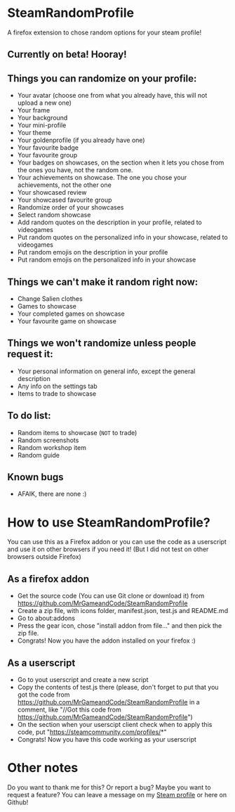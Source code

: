 # SteamRandomProfile
A firefox extension to chose random options for your steam profile!
## Currently on beta! Hooray!

## Things you can randomize on your profile:
- Your avatar (choose one from what you already have, this will not upload a new one)
- Your frame
- Your background
- Your mini-profile
- Your theme
- Your goldenprofile (if you already have one)
- Your favourite badge
- Your favourite group
- Your badges on showcases, on the section when it lets you chose from the ones you have, not the random one.
- Your achievements on showcase. The one you chose your achievements, not the other one
- Your showcased review
- Your showcased favourite group
- Randomize order of your showcases
- Select random showcase
- Add random quotes on the description in your profile, related to videogames
- Put random quotes on the personalized info in your showcase, related to videogames
- Put random emojis on the description in your profile
- Put random emojis on the personalized info in your showcase

## Things we can't make it random right now:
- Change Salien clothes
- Games to showcase
- Your completed games on showcase
- Your favourite game on showcase

## Things we won't randomize unless people request it:
- Your personal information on general info, except the general description
- Any info on the settings tab
- Items to trade to showcase

## To do list:
- Random items to showcase (`NOT` to trade)
- Random screenshots
- Random workshop item
- Random guide

## Known bugs
- AFAIK, there are none :)

# How to use SteamRandomProfile?
You can use this as a Firefox addon or you can use the code as a userscript and use it on other browsers if you need it! (But I did not test on other browsers outside Firefox)

## As a firefox addon
- Get the source code (You can use Git clone or download it) from https://github.com/MrGameandCode/SteamRandomProfile
- Create a zip file, with icons folder, manifest.json, test.js and README.md
- Go to about:addons
- Press the gear icon, chose "install addon from file..." and then pick the zip file.
- Congrats! Now you have the addon installed on your firefox :)

## As a userscript
- Go to yout userscript and create a new script
- Copy the contents of test.js there (please, don't forget to put that you got the code from https://github.com/MrGameandCode/SteamRandomProfile in a comment, like "//Got this code from https://github.com/MrGameandCode/SteamRandomProfile")
- On the section when your userscipt client check when to apply this code, put "https://steamcommunity.com/profiles/*"
- Congrats! Now you have this code working as your userscript

# Other notes
Do you want to thank me for this? Or report a bug? Maybe you want to request a feature? You can leave a message on my [Steam profile](https://steamcommunity.com/profiles/76561198092737245/) or here on Github!